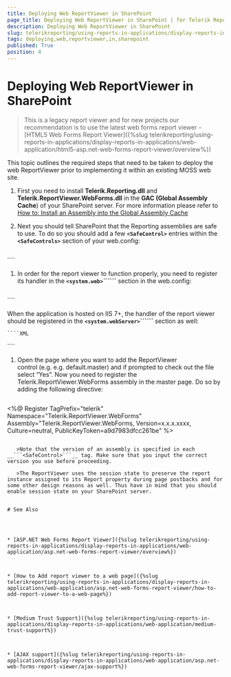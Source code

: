 ```yaml
---
title: Deploying Web ReportViewer in SharePoint
page_title: Deploying Web ReportViewer in SharePoint | for Telerik Reporting Documentation
description: Deploying Web ReportViewer in SharePoint
slug: telerikreporting/using-reports-in-applications/display-reports-in-applications/web-application/asp.net-web-forms-report-viewer/deploying-web-reportviewer-in-sharepoint
tags: deploying,web,reportviewer,in,sharepoint
published: True
position: 4
---
```


# Deploying Web ReportViewer in SharePoint



> This is a legacy report viewer and for new projects our recommendation is to use the latest web forms report viewer -           [HTML5 Web Forms Report Viewer]({%slug telerikreporting/using-reports-in-applications/display-reports-in-applications/web-application/html5-asp.net-web-forms-report-viewer/overview%})

This topic outlines the required steps that need to be taken to deploy the web ReportViewer prior            to implementing it within an existing MOSS web site.

1. First you need to install __Telerik.Reporting.dll__ and __Telerik.ReportViewer.WebForms.dll__ in the __GAC (Global Assembly Cache__) of your SharePoint server. For more information please refer to [How to: Install an Assembly into the Global Assembly Cache](http://msdn.microsoft.com/en-us/library/dkkx7f79.aspx) 

1. Next you should tell SharePoint that the Reporting assemblies are safe to use. To do so you should
                add a few __```<SafeControl>```__ entries within the __```<SafeControls>```__ section of your web.config:

    
      ````xml
<SafeControl Assembly="Telerik.Reporting, Version=x.x.x.xxxx, Culture=neutral, PublicKeyToken=a9d7983dfcc261be" Namespace="Telerik.Reporting" TypeName="*" Safe="True" />
<SafeControl Assembly="Telerik.ReportViewer.WebForms, Version=x.x.x.xxxx, Culture=neutral, PublicKeyToken=a9d7983dfcc261be" Namespace="Telerik.ReportViewer" TypeName="*" Safe="True" />
````

1. In order for the report viewer to function properly, you need to register its handler in the __```<system.web>```\```<httpHandlers>```__ section in the web.config:

    
      ````XML
<add path="Telerik.ReportViewer.axd" type="Telerik.ReportViewer.WebForms.HttpHandler, Telerik.ReportViewer.WebForms, Version=x.x.x.x, Culture=neutral, PublicKeyToken=a9d7983dfcc261be" verb="*" validate="true" />
````

When the application is hosted on IIS 7+, the handler of the report viewer should be registered in the                 __```<system.webServer>```\```<handlers>```__ section as well:                 

    
    ````XML
<add name="Telerik.ReportViewer.axd_*" path="Telerik.ReportViewer.axd" verb="*" type="Telerik.ReportViewer.WebForms.HttpHandler, Telerik.ReportViewer.WebForms, Version=x.x.x.x, Culture=neutral, PublicKeyToken=a9d7983dfcc261be" preCondition="integratedMode" />
````

1. Open the page where you want to add the ReportViewer control (e.g. e.g. default.master) and if prompted to check out the file select “Yes”. Now you need to register the Telerik.ReportViewer.WebForms assembly in the master page. Do so by adding the following directive:

    
      ````XML
<%@ Register TagPrefix="telerik" Namespace="Telerik.ReportViewer.WebForms"
        Assembly="Telerik.ReportViewer.WebForms, Version=x.x.x.xxxx, Culture=neutral, PublicKeyToken=a9d7983dfcc261be" %>
````

   >Note that the version of an assembly is specified in each  __```<SafeControl>```__ tag. Make sure that you input the correct version you use before proceeding.

   >The ReportViewer uses the session state to preserve the report instance assigned to its Report property during page postbacks and for some other design reasons as well. Thus have in mind that you should enable session state on your SharePoint server.


# See Also


 

* [ASP.NET Web Forms Report Viewer]({%slug telerikreporting/using-reports-in-applications/display-reports-in-applications/web-application/asp.net-web-forms-report-viewer/overview%})

 

* [How to Add report viewer to a web page]({%slug telerikreporting/using-reports-in-applications/display-reports-in-applications/web-application/asp.net-web-forms-report-viewer/how-to-add-report-viewer-to-a-web-page%})

 

* [Medium Trust Support]({%slug telerikreporting/using-reports-in-applications/display-reports-in-applications/web-application/medium-trust-support%})

 

* [AJAX support]({%slug telerikreporting/using-reports-in-applications/display-reports-in-applications/web-application/asp.net-web-forms-report-viewer/ajax-support%})

